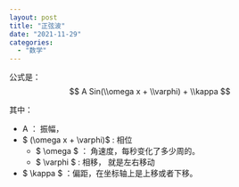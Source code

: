```yaml
---
layout: post
title: "正弦波"
date: "2021-11-29"
categories: 
  - "数学"
---
```


公式是： $$ A Sin(\\omega x + \\varphi) + \\kappa $$

其中：

- A ： 振幅，
- $ (\\omega x + \\varphi)$ : 相位
    - $ \\omega $ ： 角速度，每秒变化了多少周的。
    - $ \\varphi $ : 相移， 就是左右移动
- $ \\kappa $ ：偏距，在坐标轴上是上移或者下移。
